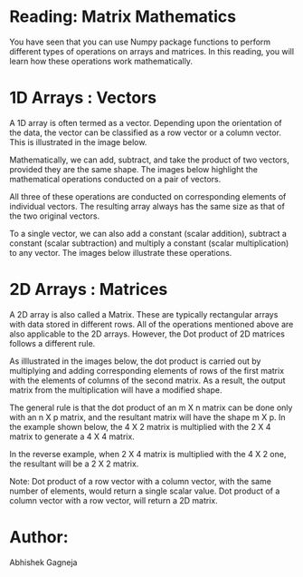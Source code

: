 # Reading: Matrix Mathematics

You have seen that you can use Numpy package functions to perform different types of operations on arrays and matrices. In this reading, you will learn how these operations work mathematically.

# 1D Arrays : Vectors
A 1D array is often termed as a vector. Depending upon the orientation of the data, the vector can be classified as a row vector or a column vector. This is illustrated in the image below.


Mathematically, we can add, subtract, and take the product of two vectors, provided they are the same shape. The images below highlight the mathematical operations conducted on a pair of vectors.




All three of these operations are conducted on corresponding elements of individual vectors. The resulting array always has the same size as that of the two original vectors.

To a single vector, we can also add a constant (scalar addition), subtract a constant (scalar subtraction) and multiply a constant (scalar multiplication) to any vector. The images below illustrate these operations.





# 2D Arrays : Matrices
A 2D array is also called a Matrix. These are typically rectangular arrays with data stored in different rows. All of the operations mentioned above are also applicable to the 2D arrays. However, the Dot product of 2D matrices follows a different rule.

As illlustrated in the images below, the dot product is carried out by multiplying and adding corresponding elements of rows of the first matrix with the elements of columns of the second matrix. As a result, the output matrix from the multiplication will have a modified shape.

The general rule is that the dot product of an m X n matrix can be done only with an n X p matrix, and the resultant matrix will have the shape m X p. In the example shown below, the 4 X 2 matrix is multiplied with the 2 X 4 matrix to generate a 4 X 4 matrix.



In the reverse example, when 2 X 4 matrix is multiplied with the 4 X 2 one, the resultant will be a 2 X 2 matrix.



Note: Dot product of a row vector with a column vector, with the same number of elements, would return a single scalar value. Dot product of a column vector with a row vector, will return a 2D matrix.

# Author: 
Abhishek Gagneja